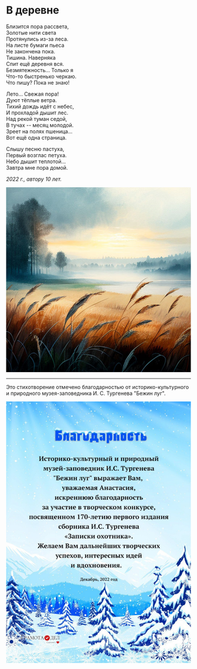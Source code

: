 # В деревне

Близится пора рассвета,  
Золотые нити света  
Протянулись из-за леса.  
На листе бумаги пьеса  
Не закончена пока.  
Тишина. Наверняка  
Спит ещё деревня вся.  
Безмятежность... Только я  
Что-то быстренько черкаю.  
Что пишу? Пока не знаю!

Лето... Свежая пора!  
Дуют тёплые ветра.  
Тихий дождь идёт с небес,  
И прохладой дышит лес.  
Над рекой туман седой,  
В тучах -- месяц молодой.  
Зреет на полях пшеница...  
Вот ещё одна страница.

Слышу песню пастуха,  
Первый возглас петуха.  
Небо дышит теплотой...  
Завтра мне пора домой.  

*2022 г., автору 10 лет.*

![В деревне](../images/country.jpg)

***

Это стихотворение отмечено благодарностью от историко-культурного и природного музея-заповедника И. С. Тургенева "Бежин луг".

![Грамота](../images/achievements/gratitude.jpg)
